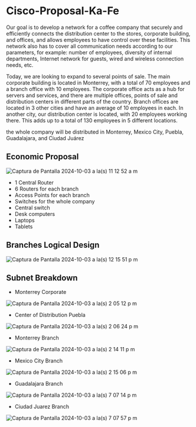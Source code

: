 # Cisco-Proposal-Ka-Fe

Our goal is to develop a network for a coffee company that securely and efficiently connects the distribution center to the stores, corporate building, and offices, and allows employees to have control over these facilities. This network also has to cover all communication needs according to our parameters, for example: number of employees, diversity of internal departments, Internet network for guests, wired and wireless connection needs, etc.

Today, we are looking to expand to several points of sale. The main corporate building is located in Monterrey, with a total of 70 employees and a branch office with 10 employees. The corporate office acts as a hub for servers and services, and there are multiple offices, points of sale and distribution centers in different parts of the country. Branch offices are located in 3 other cities and have an average of 10 employees in each. In another city, our distribution center is located, with 20 employees working there. This adds up to a total of 130 employees in 5 different locations.

the whole company will be distributed in Monterrey, Mexico City, Puebla, Guadalajara, and Ciudad Juárez

## Economic Proposal

![Captura de Pantalla 2024-10-03 a la(s) 11 12 52 a m](https://github.com/user-attachments/assets/445c6809-41e7-4688-b73e-8a0daaf7d279)

 - 1 Central Router
 - 6 Routers for each branch
 - Access Points for each branch
 - Switches for the whole company
 - Central switch
 - Desk computers
 - Laptops
 - Tablets

## Branches Logical Design

![Captura de Pantalla 2024-10-03 a la(s) 12 15 51 p m](https://github.com/user-attachments/assets/64b0085a-5184-423f-8b5c-e7e3a6add6a3)

## Subnet Breakdown

 - Monterrey Corporate

![Captura de Pantalla 2024-10-03 a la(s) 2 05 12 p m](https://github.com/user-attachments/assets/a11a22fb-dc3a-4aa5-a398-76cab8d18200)

 - Center of Distribution Puebla

![Captura de Pantalla 2024-10-03 a la(s) 2 06 24 p m](https://github.com/user-attachments/assets/e666280c-32fe-4e6d-ab70-724268870075)

 - Monterrey Branch

![Captura de Pantalla 2024-10-03 a la(s) 2 14 11 p m](https://github.com/user-attachments/assets/7d21e97c-736e-4bc3-b733-55a0e94003b4)

 - Mexico City Branch

![Captura de Pantalla 2024-10-03 a la(s) 2 15 06 p m](https://github.com/user-attachments/assets/e8249e72-2b03-44da-b9c1-67421022adce)

 - Guadalajara Branch

![Captura de Pantalla 2024-10-03 a la(s) 7 07 14 p m](https://github.com/user-attachments/assets/e09d36ad-480b-4007-b9ea-69a34f84e3c0)

- Ciudad Juarez Branch

![Captura de Pantalla 2024-10-03 a la(s) 7 07 57 p m](https://github.com/user-attachments/assets/4e4c171d-ea23-4d76-a964-ac0ba2f728bb)







